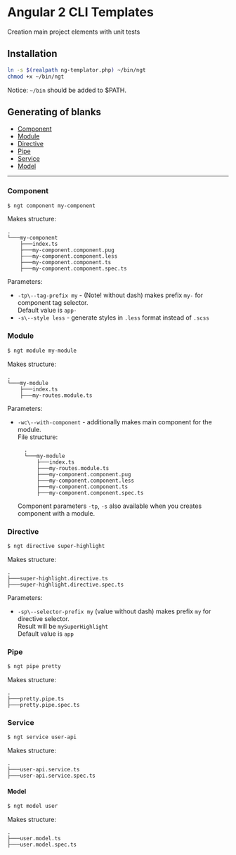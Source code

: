 # Angular 2 CLI Templates

Creation main project elements with unit tests

## Installation
```bash
ln -s $(realpath ng-templator.php) ~/bin/ngt
chmod +x ~/bin/ngt
```

Notice: `~/bin` should be added to $PATH.

## Generating of blanks

- [Component](#component)
- [Module](#module)
- [Directive](#directive)
- [Pipe](#pipe)
- [Service](#service)
- [Model](#model)

---

### Component
```bash
$ ngt component my-component
```

Makes structure:

    .
    └───my-component
        ├───index.ts
        ├───my-component.component.pug
        ├───my-component.component.less
        ├───my-component.component.ts
        ├───my-component.component.spec.ts
        
Parameters:
- `-tp\--tag-prefix my` - (Note! without dash) makes prefix `my-` for component tag selector.  
  Default value is `app-`
- `-s\--style less` - generate styles in `.less` format instead of `.scss`


### Module
```bash
$ ngt module my-module
```

Makes structure:

    .
    └───my-module
        ├───index.ts
        ├───my-routes.module.ts

Parameters:
- `-wc\--with-component` - additionally makes main component for the module.  
    File structure:

        .
        └───my-module
            ├───index.ts
            ├───my-routes.module.ts
            ├───my-component.component.pug
            ├───my-component.component.less
            ├───my-component.component.ts
            ├───my-component.component.spec.ts

    Component parameters `-tp`, `-s` also available when you creates component with a module.  


### Directive
```bash
$ ngt directive super-highlight
```

Makes structure:

    .
    ├───super-highlight.directive.ts
    ├───super-highlight.directive.spec.ts

Parameters:
- `-sp\--selector-prefix my` (value without dash) makes prefix `my` for directive selector.  
  Result will be `mySuperHighlight`  
  Default value is `app`
  

### Pipe
```bash
$ ngt pipe pretty
```

Makes structure:

    .
    ├───pretty.pipe.ts
    ├───pretty.pipe.spec.ts


### Service
```bash
$ ngt service user-api
```

Makes structure:

    .
    ├───user-api.service.ts
    ├───user-api.service.spec.ts


#### Model
```bash
$ ngt model user
```

Makes structure:

    .
    ├───user.model.ts
    ├───user.model.spec.ts
